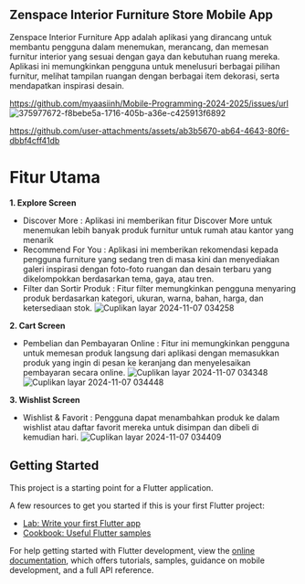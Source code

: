 ## Zenspace Interior Furniture Store Mobile App
Zenspace Interior Furniture App adalah aplikasi yang dirancang untuk membantu pengguna dalam menemukan, merancang, dan memesan furnitur interior yang sesuai dengan gaya dan kebutuhan ruang mereka. Aplikasi ini memungkinkan pengguna untuk menelusuri berbagai pilihan furnitur, melihat tampilan ruangan dengan berbagai item dekorasi, serta mendapatkan inspirasi desain.

https://github.com/myaasiinh/Mobile-Programming-2024-2025/issues/url
![375977672-f8bebe5a-1716-405b-a36e-c425913f6892](https://github.com/user-attachments/assets/208a90b4-f04a-4779-92fa-705f3f1dce1f)

https://github.com/user-attachments/assets/ab3b5670-ab64-4643-80f6-dbbf4cff41db

# Fitur Utama
**1. Explore Screen**
- Discover More : Aplikasi ini memberikan fitur Discover More untuk menemukan lebih banyak produk furnitur untuk rumah atau kantor yang menarik
- Recommend For You : Aplikasi ini memberikan rekomendasi kepada pengguna furniture yang sedang tren di masa kini dan menyediakan galeri inspirasi dengan foto-foto ruangan dan desain terbaru yang dikelompokkan berdasarkan tema, gaya, atau tren.
- Filter dan Sortir Produk : Fitur filter memungkinkan pengguna menyaring produk berdasarkan kategori, ukuran, warna, bahan, harga, dan ketersediaan stok.
![Cuplikan layar 2024-11-07 034258](https://github.com/user-attachments/assets/508e481a-ff88-4797-a963-10bf8ea0d57c)
       
**2. Cart Screen**
- Pembelian dan Pembayaran Online : Fitur ini memungkinkan pengguna untuk memesan produk langsung dari aplikasi dengan memasukkan produk yang ingin di pesan ke keranjang dan menyelesaikan pembayaran secara online.
![Cuplikan layar 2024-11-07 034348](https://github.com/user-attachments/assets/e3e0b171-bab9-413d-a543-c30e28a7a48d)
![Cuplikan layar 2024-11-07 034448](https://github.com/user-attachments/assets/affa81e4-0036-4da6-9780-af9a810ca0b6)

**3. Wishlist Screen**
- Wishlist & Favorit : Pengguna dapat menambahkan produk ke dalam wishlist atau daftar favorit mereka untuk disimpan dan dibeli di kemudian hari.
![Cuplikan layar 2024-11-07 034409](https://github.com/user-attachments/assets/f4351d3d-ceda-4acd-aa7c-9ec01b2c6482)

## Getting Started

This project is a starting point for a Flutter application.

A few resources to get you started if this is your first Flutter project:

- [Lab: Write your first Flutter app](https://docs.flutter.dev/get-started/codelab)
- [Cookbook: Useful Flutter samples](https://docs.flutter.dev/cookbook)

For help getting started with Flutter development, view the
[online documentation](https://docs.flutter.dev/), which offers tutorials,
samples, guidance on mobile development, and a full API reference.
